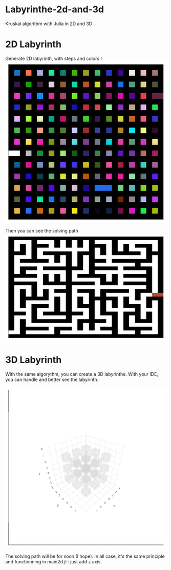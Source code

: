 # Labyrinthe-2d-and-3d
Kruskal algorithm with Julia in 2D and 3D

# 2D Labyrinth

Generate 2D labyrinth, with steps and colors !
<img src="img3d/animLabyrinth.gif"/>

Then you can see the solving path 
<img src="img3d/animPathSolving.gif"/>


# 3D Labyrinth

With the same algorythm, you can create a 3D labyrinthe.
With your IDE, you can handle and better see the labyrinth.

<img src="img3d/animLabyrinth3D.gif"/>

The solving path will be for soon (I hope). In all case, it's the same principle and functionning in main2d.jl : just add z axis.



